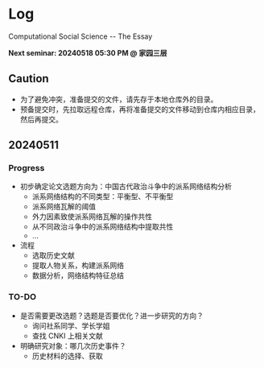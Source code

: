 # Log 

Computational Social Science -- The Essay

**Next seminar: 20240518 05:30 PM @ 家园三层**

## Caution

- 为了避免冲突，准备提交的文件，请先存于本地仓库外的目录。
- 预备提交时，先拉取远程仓库，再将准备提交的文件移动到仓库内相应目录，然后再提交。

## 20240511

### Progress

- 初步确定论文选题方向为：中国古代政治斗争中的派系网络结构分析
  - 派系网络结构的不同类型：平衡型、不平衡型
  - 派系网络瓦解的阈值
  - 外力因素致使派系网络瓦解的操作共性
  - 从不同政治斗争中的派系网络结构中提取共性
  - ...
- 流程
  - 选取历史文献
  - 提取人物关系，构建派系网络
  - 数据分析，网络结构特征总结

### TO-DO

- 是否需要更改选题？选题是否要优化？进一步研究的方向？
  - 询问社系同学、学长学姐
  - 查找 CNKI 上相关文献
- 明确研究对象：哪几次历史事件？
  - 历史材料的选择、获取
  
  